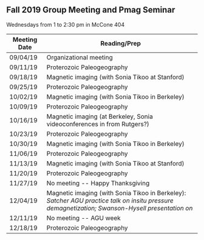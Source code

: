 ## Fall 2019 Group Meeting and Pmag Seminar

Wednesdays from 1 to 2:30 pm in McCone 404

| Meeting Date | Reading/Prep |
|--------------|--------------|
|09/04/19| Organizational meeting |
|09/11/19| Proterozoic Paleogeography |
|09/18/19| Magnetic imaging (with Sonia Tikoo at Stanford) |
|09/25/19| Proterozoic Paleogeography |
|10/02/19| Magnetic imaging (with Sonia Tikoo in Berkeley) | 
|10/09/19| Proterozoic Paleogeography | 
|10/16/19| Magnetic imaging (at Berkeley, Sonia videoconferences in from Rutgers?)| 
|10/23/19| Proterozoic Paleogeography |
|10/30/19| Magnetic imaging (with Sonia Tikoo in Berkeley)| 
|11/06/19| Proterozoic Paleogeography | 
|11/13/19| Magnetic imaging (with Sonia Tikoo at Stanford) | 
|11/20/19| Proterozoic Paleogeography|
|11/27/19| No meeting -- Happy Thanksgiving |
|12/04/19| Magnetic imaging (with Sonia Tikoo in Berkeley): *Satcher AGU practice talk on insitu pressure demagnetization; Swanson-Hysell presentation on*  |
|12/11/19| No meeting -- AGU week |
|12/18/19| Proterozoic Paleogeography |
